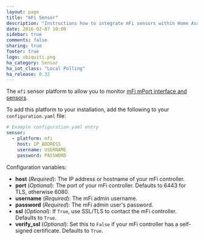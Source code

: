 ```yaml
---
layout: page
title: "mFi Sensor"
description: "Instructions how to integrate mFi sensors within Home Assistant."
date: 2016-02-07 10:00
sidebar: true
comments: false
sharing: true
footer: true
logo: ubiquiti.png
ha_category: Sensor
ha_iot_class: "Local Polling"
ha_release: 0.32
---
```



The `mfi` sensor platform to allow you to monitor [mFi mPort interface and sensors](https://www.ubnt.com/mfi/mport/).

To add this platform to your installation, add the following to your `configuration.yaml` file:

```yaml
# Example configuration.yaml entry
sensor:
  - platform: mfi
    host: IP_ADDRESS
    username: USERNAME
    password: PASSWORD
```

Configuration variables:

- **host** (*Required*): The IP address or hostname of your mFi controller.
- **port** (*Optional*): The port of your mFi controller. Defaults to 6443 for TLS, otherwise 6080.
- **username** (*Required*): The mFi admin username.
- **password** (*Required*): The mFi admin user's password.
- **ssl** (*Optional*): If `True`, use SSL/TLS to contact the mFi controller. Defaults to `True`.
- **verify_ssl** (*Optional*): Set this to `False` if your mFi controller has a self-signed certificate. Defaults to `True`.

